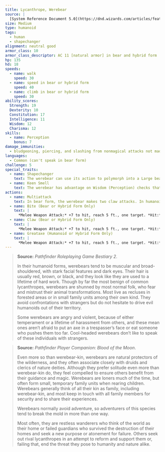 ```yaml
---
title: Lycanthrope, Werebear
source: |
  [System Reference Document 5.0](https://dnd.wizards.com/articles/features/systems-reference-document-srd)
size: Medium
type: humanoid
tags:
  - human
  - shapechanger
alignment: neutral good
armor_class: 10
armor_class_descriptor: AC 11 [natural armor] in bear and hybrid form
hp: 135
hd: 18
speeds:
  - name: walk
    speed: 30
  - name: speed in bear or hybrid form
    speed: 40
  - name: climb in bear or hybrid form
    speed: 30
ability_scores:
  Strength: 19
  Dexterity: 10
  Constitution: 17
  Intelligence: 11
  Wisdom: 12
  Charisma: 12
skills:
  - name: Perception
    bonus: 7
damage_immunities:
  - bludgeoning, piercing, and slashing from nonmagical attacks not made with silvered weapons
languages:
  - Common (can't speak in bear form)
challenge: 5
special_traits:
  - name: Shapechanger
    text: The werebear can use its action to polymorph into a Large bear-humanoid hybrid or into a  Large bear, or back into its true form, which is humanoid. Its statistics, other than its size and AC, are the same in each form. Any equipment it is wearing or carrying isn't transformed. It reverts to its true form if it dies.
  - name: Keen Smell
    text: The werebear has advantage on Wisdom (Perception) checks that rely on smell.
actions:
  - name: Multiattack
    text: In bear form, the werebear makes two claw attacks. In humanoid form, it makes two greataxe attacks. In hybrid form, it can attack like a bear or a humanoid.
  - name: Bite (Bear or Hybrid Form Only)
    text: |
      *Melee Weapon Attack:* +7 to hit, reach 5 ft., one target. *Hit:* 15 (2d10 +  4) piercing damage. If the target is a humanoid, it must succeed on a DC 14 Constitution saving throw or be cursed with werebear lycanthropy.
  - name: Claw (Bear or Hybrid Form Only)
    text: |
      *Melee Weapon Attack:* +7 to hit, reach 5 ft., one target. *Hit:* 13 (2d8 +  4) slashing damage.
  - name: Greataxe (Humanoid or Hybrid Form Only)
    text: |
      *Melee Weapon Attack:* +7 to hit, reach 5 ft., one target. *Hit:*  10 (1d12 + 4) slashing damage.
---
```


> **Source:** *Pathfinder Roleplaying Game Bestiary 2*.
>
> In their humanoid forms, werebears tend to be muscular and broad-shouldered, with stark facial features and dark eyes. Their hair is usually red, brown, or black, and they look like they are used to a lifetime of hard work. Though by far the most benign of common lycanthropes, werebears are shunned by most normal folk, who fear and mistrust their animal transformations. Most live as recluses in forested areas or in small family units among their own kind. They avoid confrontations with strangers but do not hesitate to drive evil humanoids out of their territory.
>
> Some werebears are angry and violent, because of either temperament or a lifetime of harassment from others, and these mean ones aren’t afraid to put an axe in a trespasser’s face or eat someone who pushes them too far. Cool-headed werebears don’t like to speak of these individuals with strangers.

> **Source:** *Pathfinder Player Companion: Blood of the Moon*.
>
> Even more so than werebear-kin, werebears are natural protectors of the wilderness, and they often associate closely with druids and clerics of nature deities. Although they prefer solitude even more than werebear-kin do, they feel compelled to ensure others benefit from their guidance and magic. Werebears are loners much of the time, but often form small, temporary family units when rearing children. Werebears generally think of all their kin as family, including werebear-kin, and most keep in touch with all family members for security and to share their experiences.
>
> Werebears normally avoid adventure, so adventurers of this species tend to break the mold in more than one way.
>
> Most often, they are restless wanderers who think of the world as their home or failed guardians who survived the destruction of their homes and seek a new purpose or atonement for failure. Others seek out rival lycanthropes in an attempt to reform and support them or, failing that, end the threat they pose to humanity and nature alike.
